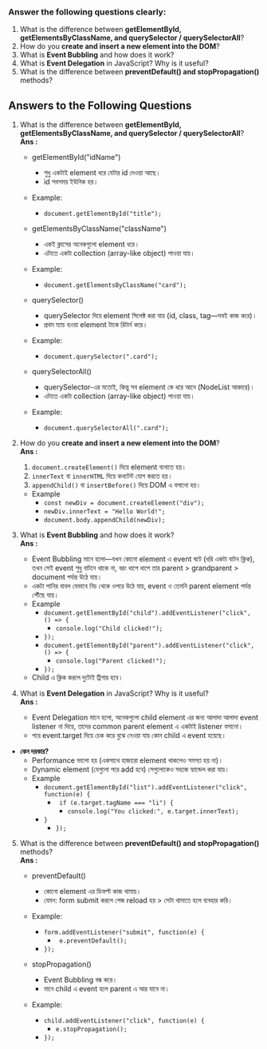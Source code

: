 ### Answer the following questions clearly:

1. What is the difference between **getElementById, getElementsByClassName, and querySelector / querySelectorAll**?
2. How do you **create and insert a new element into the DOM**?
3. What is **Event Bubbling** and how does it work?
4. What is **Event Delegation** in JavaScript? Why is it useful?
5. What is the difference between **preventDefault() and stopPropagation()** methods?



## Answers to the Following Questions

1. What is the difference between **getElementById, getElementsByClassName, and querySelector / querySelectorAll**?  
   **Ans :**
    - getElementById("idName")
      - শুধু একটাই element ধরে যেটার id দেওয়া আছে।
      - id সবসময় ইউনিক হয়।
    - Example:
      - `document.getElementById("title");`
  
    - getElementsByClassName("className")
      - একই ক্লাসের অনেকগুলো element ধরে।
      - এটাতে একটা collection (array-like object) পাওয়া যায়।
    - Example:
      - `document.getElementsByClassName("card");`
  
    - querySelector()
      - querySelector দিয়ে element সিলেক্ট করা যায় (id, class, tag—সবই কাজ করে)।
      - প্রথম ম্যাচ হওয়া element টাকে রিটার্ন করে।
    - Example:
      - `document.querySelector(".card");`
  
    - querySelectorAll()
      - querySelector-এর মতোই, কিন্তু সব element কে ধরে আনে (NodeList আকারে)।
      - এটাতে একটা collection (array-like object) পাওয়া যায়।
    - Example:
      - `document.querySelectorAll(".card");`

2. How do you **create and insert a new element into the DOM**?  
   **Ans :**
   1. `document.createElement()` দিয়ে element বানাতে হয়।
   2. `innerText` বা `innerHTML` দিয়ে কনটেন্ট যোগ করতে হয়।
   3. `appendChild()` বা `insertBefore()` দিয়ে DOM এ বসানো হয়।
   - Example
     - `const newDiv = document.createElement("div");` 
     - `newDiv.innerText = "Hello World!";`
     - `document.body.appendChild(newDiv);`

3. What is **Event Bubbling** and how does it work?  
   **Ans :**
    - Event Bubbling মানে হলো—যখন কোনো element এ event ঘটে (ধরি একটা বাটন ক্লিক), তখন সেই event শুধু বাটনে থাকে না, বরং ধাপে ধাপে তার parent > grandparent > document পর্যন্ত উঠে যায়।
    - একটা পানির বাবল যেভাবে নিচ থেকে ওপরে উঠে যায়, event ও তেমনি parent element পর্যন্ত পৌঁছে যায়।
    - Example
       - `document.getElementById("child").addEventListener("click", () => {`
         - `console.log("Child clicked!");`
       - `});`
       - `document.getElementById("parent").addEventListener("click", () => {`
         - `console.log("Parent clicked!");`
       - `});`
   -  Child এ ক্লিক করলে দুটোই ট্রিগার হবে।

4. What is **Event Delegation** in JavaScript? Why is it useful?  
   **Ans :**
    - Event Delegation মানে হলো, অনেকগুলো child element এর জন্য আলাদা আলাদা event listener না দিয়ে, তাদের common parent element এ একটাই listener বসানো।
    - পরে event.target দিয়ে চেক করে বুঝে নেওয়া যায় কোন child এ event হয়েছে।
  - **কেন দরকার?**
    - Performance ভালো হয় (একসাথে হাজারো element থাকলেও সমস্যা হয় না)।
    - Dynamic element (যেগুলো পরে add হবে) সেগুলোকেও সহজে হ্যান্ডেল করা যায়।
    - Example
         - `document.getElementById("list").addEventListener("click", function(e) {`
           - ` if (e.target.tagName === "li") {`
             - `console.log("You clicked:", e.target.innerText);`
         - `}`
           - `});`

5. What is the difference between **preventDefault() and stopPropagation()** methods?  
   **Ans :**
   - preventDefault()
      - কোনো element এর ডিফল্ট কাজ থামায়।
      - যেমন: form submit করলে পেজ reload হয় > সেটা থামাতে হলে ব্যবহার করি।
   - Example:
      - `form.addEventListener("submit", function(e) {`
        - ` e.preventDefault();`
      - `});`

   - stopPropagation()
      - Event Bubbling বন্ধ করে।
      - মানে child এ event হলে parent এ আর যাবে না।
   - Example:
      - `child.addEventListener("click", function(e) {`
        - `e.stopPropagation();`
      - `});`
